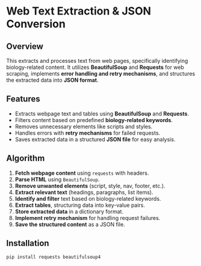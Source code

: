 # Web Text Extraction & JSON Conversion

## Overview
This extracts and processes text from web pages, specifically identifying biology-related content. It utilizes **BeautifulSoup** and **Requests** for web scraping, implements **error handling and retry mechanisms**, and structures the extracted data into **JSON format**.

## Features
- Extracts webpage text and tables using **BeautifulSoup** and **Requests**.
- Filters content based on predefined **biology-related keywords**.
- Removes unnecessary elements like scripts and styles.
- Handles errors with **retry mechanisms** for failed requests.
- Saves extracted data in a structured **JSON file** for easy analysis.

## Algorithm
1. **Fetch webpage content** using `requests` with headers.
2. **Parse HTML** using `BeautifulSoup`.
3. **Remove unwanted elements** (script, style, nav, footer, etc.).
4. **Extract relevant text** (headings, paragraphs, list items).
5. **Identify and filter** text based on biology-related keywords.
6. **Extract tables**, structuring data into key-value pairs.
7. **Store extracted data** in a dictionary format.
8. **Implement retry mechanism** for handling request failures.
9. **Save the structured content** as a JSON file.

## Installation
```bash
pip install requests beautifulsoup4
